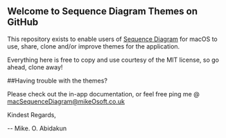 ## Welcome to Sequence Diagram Themes on GitHub

This repository exists to enable users of 
[Sequence Diagram](https://itunes.apple.com/gb/app/sequence-diagram/id1195426709?mt=12) for macOS to use, share, clone and/or improve themes for the application.

Everything here is free to copy and use courtesy of the MIT license, so go ahead, clone away!


##Having trouble with the themes? 

Please check out the in-app documentation, or feel free ping me @ [macSequenceDiagram@mikeOsoft.co.uk](macSequenceDiagram@mikeOsoft.co.uk)

Kindest Regards,

-- Mike. O. Abidakun
